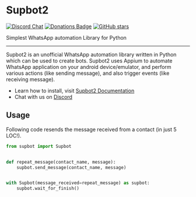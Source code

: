 # Supbot2 
[![Discord Chat](https://img.shields.io/discord/430649963597266945.svg)](https://discordapp.com/invite/V6e2fpc) [![Donations Badge](https://yourdonation.rocks/images/badge.svg)](https://www.paypal.me/AdamSaudagar) [![GitHub stars](https://img.shields.io/github/stars/adsau59/supbot2.svg?style=social&label=Star&maxAge=2592000)](https://github.com/adsau59/supbot2/stargazers/)

Simplest WhatsApp automation Library for Python

---

Supbot2 is an unofficial WhatsApp automation library written in Python which can be used to create bots. Supbot2 uses Appium to automate WhatsApp application on your android device/emulator, and perform various actions (like sending message), and also trigger events (like receiving message).

- Learn how to install, visit [Supbot2 Documentation](https://adsau59.github.io/Supbot2/index.html)
- Chat with us on [Discord](http://discord.definex.in)

## Usage
Following code resends the message received from a contact (in just 5 LOC!).  
```python
from supbot import Supbot


def repeat_message(contact_name, message):
    supbot.send_message(contact_name, message)


with Supbot(message_received=repeat_message) as supbot:
    supbot.wait_for_finish()
```